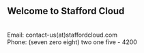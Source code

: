 ## Welcome to Stafford Cloud
<br>
Email: contact-us(at)staffordcloud.com
<br>
Phone: (seven zero eight) two one five - 4200